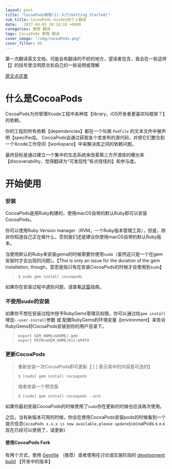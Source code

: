 ```yaml
---
layout: post
title: "CocoaPods教程(1)-入门(Getting Started)"
sub_title: CocoaPods Guides的个人翻译
date:   2017-04-01 20:18:16 +0800
categories: 教程 翻译
tags: CocoaPods 教程 翻译
cover_image: "/img/cocoaPods.png"
cover_filter: 95
---
```


第一次翻译英文文档，可能会有翻译的不好的地方，望读者包含，我会在一些这样【】的括号里注明原文和自己的一些说明或理解

[原文点这里](https://guides.cocoapods.org/using/getting-started.html)

# 什么是CocoaPods

CocoaPods为你管理Xcode工程中各种库【library，iOS开发者更喜欢叫框架？】的依赖。  

你的工程的所有依赖【dependencies】都在一个叫做 `Podfile` 的文本文件中被声明【specified】。
CocoaPods会通过获取各个库发布的源代码，并把它们整合到一个Xcode工作空间【workspace】中来解决库之间的依赖问题。  

最终目标是通过建立一个集中的生态系统来改善第三方开源库的曝光率【discoverability，觉得翻译为“可发现性”有点怪怪的】和参与度。  



# 开始使用

### 安装

CocoaPods是用Ruby构建的，使用macOS自带的默认Ruby即可以安装CocoaPods。

你可以使用Ruby Version manager（RVM，一个Ruby版本管理工具），但是，除非你知道自己正在做什么，否则我们还是建议你使用macOS自带的默认Ruby版本。

当使用默认的Ruby来安装gems的时候需要你使用`sudo`（虽然这只是一个在gem安装时才会出现的问题）。【This is only an issue for the duration of the gem installation, though，意思是指只有在安装CocoaPods的时候才会使用到`sudo`】

> ```shell
> $ sudo gem install cocoapods
> ```

如果你在安装过程中遇到问题，请查看[这篇](https://guides.cocoapods.org/using/troubleshooting#installing-cocoapods)指南。

### 不使用sudo的安装

如果你不想在安装过程中授予RubyGems管理员权限，你可以通过给`gem install`增加`--user-install`参数 或 配置RubyGems的环境变量【environment】来告诉RubyGems将CocoaPods安装到你的用户目录下。

> ```shell
> export GEM_HOME=$HOME/.gem
> export PATH=$GEM_HOME/bin:$PATH
> ```

### 更新CocoaPods

> 重新安装一次CocoaPods即可更新【 [ ] 表示其中的内容是可选的】
>
> ```shell
> $ [sudo] gem install cocoapods
> ```

> 或者安装一个预览版
>
> ```shell
> $ [sudo] gem install cocoapods --pre
> ```

如果你最初安装CocoaPods的时候使用了`sudo`你在更新的时候也应该再次使用。

之后，当有新版本可用的时候，你会在使用CocoaPods安装pods的时候看到一个提示信息`CocoaPods x.x.x is now available,please update`(cocoaPods x.x.x 现在已经可以使用了，请更新)

#### 使用CocoaPods Fork

有两个方式，使用 [Gemfile](https://guides.cocoapods.org/using/a-gemfile.html) （推荐）或者使用在讨论或实施阶段的 [development build](https://guides.cocoapods.org/using/unreleased-features) 【开发中的版本】
